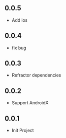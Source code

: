 ## 0.0.5

* Add ios

## 0.0.4

* fix bug

## 0.0.3

* Refractor dependencies

## 0.0.2

* Support AndroidX

## 0.0.1

* Init Project

